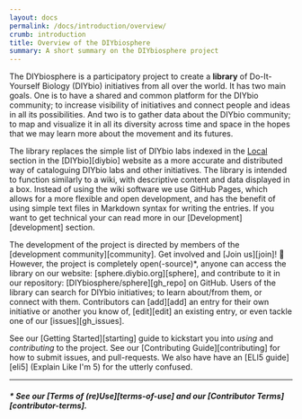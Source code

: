 ```yaml
---
layout: docs
permalink: /docs/introduction/overview/
crumb: introduction
title: Overview of the DIYbiosphere
summary: A short summary on the DIYbiosphere project
---
```


The DIYbiosphere is a participatory project to create a **library** of Do-It-Yourself Biology (DIYbio) initiatives from all over the world. It has two main goals. One is to have a shared and common platform for the DIYbio community; to increase visibility of initiatives and connect people and ideas in all its possibilities. And two is to gather data about the DIYbio community; to map and visualize it in all its diversity across time and space in the hopes that we may learn more about the movement and its futures.

The library replaces the simple list of DIYbio labs indexed in the [Local] section in the [DIYbio][diybio] website as a more accurate and distributed way of cataloguing DIYbio labs and other initiatives. The library is intended to function similarly to a wiki, with descriptive content and data displayed in a box. Instead of using the wiki software we use GitHub Pages, which allows for a more flexible and open development, and has the benefit of using simple text files in Markdown syntax for writing the entries. If you want to get technical your can read more in our [Development][development] section.

The development of the project is directed by members of the [development community][community]. Get involved and [Join us][join]! :dancers: However, the project is completely open(-source)\*, anyone can access the library on our website: [sphere.diybio.org][sphere], and contribute to it in our repository: [DIYbiosphere/sphere][gh_repo] on GitHub. Users of the library can search for DIYbio initiatives; to learn about/from them, or connect with them. Contributors can [add][add] an entry for their own initiative or another you know of, [edit][edit] an existing entry, or even tackle one of our [issues][gh_issues].

See our [Getting Started][starting] guide to kickstart you into _using_ and _contributing_ to the project. See our [Contributing Guide][contributing] for how to submit issues, and pull-requests. We also have have an [ELI5 guide][eli5] (Explain Like I'm 5) for the utterly confused.

---

##### \* See our [Terms of (re)Use][terms-of-use] and our [Contributor Terms][contributor-terms].

[Local]: https://diybio.org/local/ "Go to the local list of DIYbio.org"
